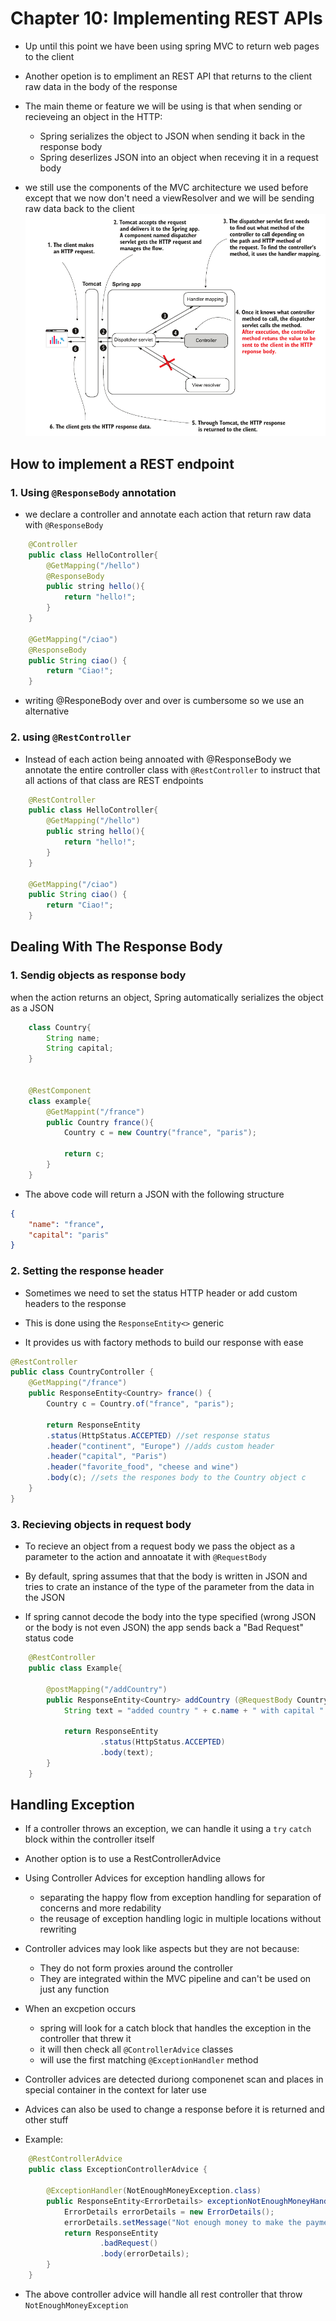 # Chapter 10: Implementing REST APIs

- Up until this point we have been using spring MVC to return web pages to the client

- Another opetion is to empliment an REST API that returns to the client raw data in the body of the response

- The main theme or feature we will be using is that when sending or recieveing an object in the HTTP:
    - Spring serializes the object to JSON when sending it back in the response body
    - Spring deserlizes JSON into an object when receving it in a request body

- we still use the components of the MVC architecture we used before except that we now don't need a viewResolver and we will be sending raw data back to the client
![MVC components used in REST](MVCtoREST.PNG)

## How to implement a REST endpoint

### 1. Using `@ResponseBody` annotation

- we declare a controller and annotate each action that return raw data with `@ResponseBody`

```java
    @Controller
    public class HelloController{
        @GetMapping("/hello")
        @ResponseBody
        public string hello(){
            return "hello!";
        }
    }

    @GetMapping("/ciao")
    @ResponseBody
    public String ciao() {
        return "Ciao!";
    }
```

- writing @ResponeBody over and over is cumbersome so we use an alternative

### 2. using `@RestController`

- Instead of each action being annoated with @ResponseBody we annotate the entire controller class with `@RestController` to instruct that all actions of that class are REST endpoints

```java
    @RestController
    public class HelloController{
        @GetMapping("/hello")
        public string hello(){
            return "hello!";
        }
    }

    @GetMapping("/ciao")
    public String ciao() {
        return "Ciao!";
    }
```
## Dealing With The Response Body

### 1. Sendig objects as response body

when the action returns an object, Spring automatically serializes the object as a JSON

```java
    class Country{
        String name;
        String capital;
    }


    @RestComponent
    class example{
        @GetMappint("/france")
        public Country france(){
            Country c = new Country("france", "paris");

            return c;
        }
    }
```
- The above code will return a JSON with the following structure
```JSON
{
    "name": "france",
    "capital": "paris"
}
```

### 2. Setting the response header

- Sometimes we need to set the status HTTP header or add custom headers to the response

- This is done using the `ResponseEntity<>` generic

- It provides us with factory methods to build our response with ease

```java
@RestController
public class CountryController {
    @GetMapping("/france")
    public ResponseEntity<Country> france() {
        Country c = Country.of("france", "paris");
    
        return ResponseEntity
        .status(HttpStatus.ACCEPTED) //set response status
        .header("continent", "Europe") //adds custom header
        .header("capital", "Paris")
        .header("favorite_food", "cheese and wine")
        .body(c); //sets the respones body to the Country object c
    }
}
```

### 3. Recieving objects in request body

- To recieve an object from a request body we pass the object as a parameter to the action and annoatate it with `@RequestBody`

- By default, spring assumes that that the body is written in JSON and tries to crate an instance of the type of the parameter from the data in the JSON

- If spring cannot decode the body into the type specified (wrong JSON or the body is not even JSON) the app sends back a "Bad Request" status code

```java
    @RestController
    public class Example{

        @postMapping("/addCountry")
        public ResponseEntity<Country> addCountry (@RequestBody Country c){
            String text = "added country " + c.name + " with capital " + c.capital;
            
            return ResponseEntity
                    .status(HttpStatus.ACCEPTED)
                    .body(text);
        }
    }
```


## Handling Exception

- If a controller throws an exception, we can handle it using a `try` `catch` block within the controller itself

- Another option is to use a RestControllerAdvice

- Using Controller Advices for exception handling allows for
    - separating the happy flow from exception handling for separation of concerns and more redability
    - the reusage of exception handling logic in multiple locations without rewriting

- Controller advices may look like aspects but they are not because:
    - They do not form proxies around the controller
    - They are integrated within the MVC pipeline and can't be used on just any function

- When an excpetion occurs
    - spring will look for a catch block that handles the exception in the controller that threw it
    - it will then check all `@ControllerAdvice` classes
    - will use the first matching `@ExceptionHandler` method

- Controller advices are detected duriong componenet scan and places in special container in the context for later use

- Advices can also be used to change a response before it is returned and other stuff
- Example:

```java
    @RestControllerAdvice
    public class ExceptionControllerAdvice {

        @ExceptionHandler(NotEnoughMoneyException.class)
        public ResponseEntity<ErrorDetails> exceptionNotEnoughMoneyHandler() {
            ErrorDetails errorDetails = new ErrorDetails();
            errorDetails.setMessage("Not enough money to make the payment.");
            return ResponseEntity
                    .badRequest()
                    .body(errorDetails);
        }
    }
```
- The above controller advice will handle all rest controller that throw `NotEnoughMoneyException` 


